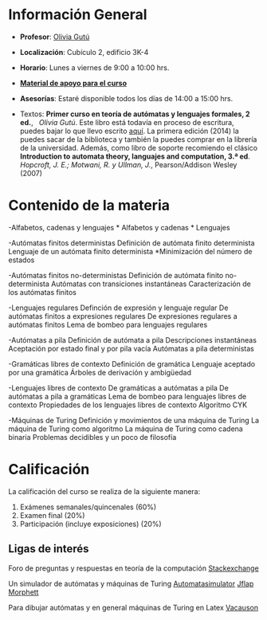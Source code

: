 <!---
<div style="text-align:center"><img src="ia.png" width="250"></div>
-->
# Información General

- **Profesor**: [Olivia Gutú](http://mat.uson.mx/~oliviagutu/)

- **Localización**: Cubículo 2, edificio 3K-4

- **Horario**: Lunes a viernes de 9:00 a 10:00 hrs.

- [**Material de apoyo para el curso**](http://ia-unison.github.io/material/)


- **Asesorías**: Estaré disponible todos los días de 14:00 a 15:00 hrs. 

- Textos: **Primer curso en teoría de autómatas y lenguajes formales, 2 ed.**,
   *Olivia Gutú*. Este libro está todavía en proceso de escritura, puedes bajar
 lo que llevo escrito [aquí](). La primera edición (2014) la puedes sacar de la biblioteca y también la puedes comprar en la librería de la universidad. Además, como libro de soporte recomiendo el clásico **Introduction to automata theory, languajes and computation, 3.ª ed**.
*Hopcroft, J. E.; Motwani, R. y Ullman, J.*, Pearson/Addison Wesley (2007)


# Contenido de la materia

-Alfabetos, cadenas y lenguajes
    * Alfabetos y cadenas
    * Lenguajes
    
-Autómatas finitos deterministas
    Definición de autómata finito determinista
    Lenguaje de un autómata finito determinista
    *Minimización del número de estados
    
-Autómatas finitos no-deterministas
    Definición de autómata finito no-determinista
    Autómatas con transiciones instantáneas
    Caracterización de los autómatas finitos
    
-Lenguajes regulares
    Definción de expresión y lenguaje regular
    De autómatas finitos a expresiones regulares
    De expresiones regulares a autómatas finitos
    Lema de bombeo para lenguajes regulares
    
-Autómatas a pila
    Definición de autómata a pila
    Descripciones instantáneas
    Aceptación por estado final y por pila vacía
    Autómatas a pila deterministas
    
-Gramáticas libres de contexto
    Definición de gramática
    Lenguaje aceptado por una gramática
   Árboles de derivación y ambigüedad
   
-Lenguajes libres de contexto
    De gramáticas a autómatas a pila
    De autómatas a pila a gramáticas
    Lema de bombeo para lenguajes libres de contexto
    Propiedades de los lenguajes libres de contexto
    Algoritmo CYK
    
-Máquinas de Turing
    Definición y movimientos de una máquina de Turing
    La máquina de Turing como algoritmo
    La máquina de Turing como cadena binaria
    Problemas decidibles y un poco de filosofía

# Calificación

La calificación del curso se realiza de la siguiente manera:

1. Exámenes semanales/quincenales (60%)
3. Examen final (20%)
4. Participación (incluye exposiciones) (20%)


## Ligas de interés

Foro de preguntas y respuestas en teoría de la computación
[Stackexchange](http://cs.stackexchange.com/)

Un simulador de autómatas y máquinas de Turing
[Automatasimulator](http://automatonsimulator.com/)
[Jflap](http://www.jflap.org/tutorial/pda/construct/)
[Morphett](http://morphett.info/turing/turing.html)

Para dibujar autómatas y en general máquinas de Turing en Latex
[Vacauson](http://vaucanson-project.org/resources/VCManual.pdf)
